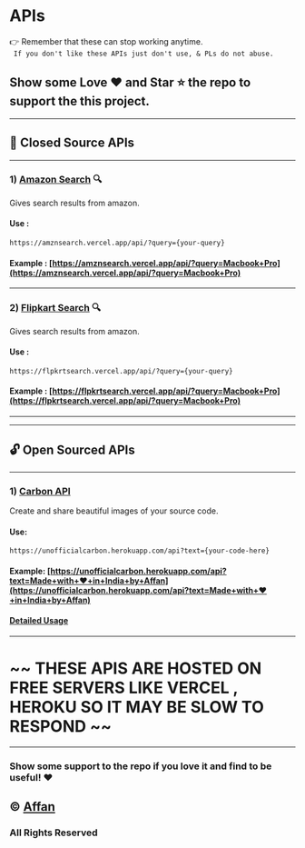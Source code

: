 # APIs
👉 Remember that these can stop working anytime.  
``` If you don't like these APIs just don't use, & PLs do not abuse.```  

## Show some Love ❤️ and Star ⭐ the repo to support the this project.  
-----------------------------------------------
## 🔐 Closed Source APIs
-----------------------------------------------  

### 1) [Amazon Search](https://github.com/AffanTheBest/APIs/blob/main/Amazon.md) 🔍  
Gives search results from amazon.  
#### Use :  
```https://amznsearch.vercel.app/api/?query={your-query}```  
#### Example : [https://amznsearch.vercel.app/api/?query=Macbook+Pro](https://amznsearch.vercel.app/api/?query=Macbook+Pro)  

----------------------------------------------  

### 2) [Flipkart Search](https://github.com/AffanTheBest/APIs/blob/main/Flipkart.md) 🔍  
Gives search results from amazon.  
#### Use :  
```https://flpkrtsearch.vercel.app/api/?query={your-query}```  
#### Example : [https://flpkrtsearch.vercel.app/api/?query=Macbook+Pro](https://flpkrtsearch.vercel.app/api/?query=Macbook+Pro)  

----------------------------------------------  
----------------------------------------------
## 🔓 Open Sourced APIs  
----------------------------------------------  
### 1) [Carbon API](https://github.com/AffanTheBest/Carbon-API)  
Create and share beautiful images of your source code.
#### Use:
```https://unofficialcarbon.herokuapp.com/api?text={your-code-here}```
#### Example: [https://unofficialcarbon.herokuapp.com/api?text=Made+with+❤+in+India+by+Affan](https://unofficialcarbon.herokuapp.com/api?text=Made+with+❤+in+India+by+Affan)  
#### [Detailed Usage](https://github.com/AffanTheBest/Carbon-API/blob/main/README.md)
----------------------------------------------  
# ~~ THESE APIS ARE HOSTED ON FREE SERVERS LIKE VERCEL , HEROKU SO IT MAY BE SLOW TO RESPOND ~~  
  
----------------------------------------------  

### Show some support to the repo if you love it and find to be useful! ❤

## © [Affan](https://github.com/AffanTheBest)  
### All Rights Reserved
